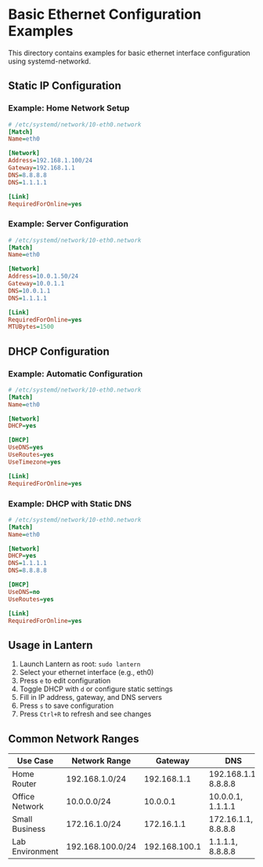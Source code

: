 # Basic Ethernet Configuration Examples

This directory contains examples for basic ethernet interface configuration using systemd-networkd.

## Static IP Configuration

### Example: Home Network Setup
```ini
# /etc/systemd/network/10-eth0.network
[Match]
Name=eth0

[Network]
Address=192.168.1.100/24
Gateway=192.168.1.1
DNS=8.8.8.8
DNS=1.1.1.1

[Link]
RequiredForOnline=yes
```

### Example: Server Configuration
```ini
# /etc/systemd/network/10-eth0.network
[Match]
Name=eth0

[Network]
Address=10.0.1.50/24
Gateway=10.0.1.1
DNS=10.0.1.1
DNS=1.1.1.1

[Link]
RequiredForOnline=yes
MTUBytes=1500
```

## DHCP Configuration

### Example: Automatic Configuration
```ini
# /etc/systemd/network/10-eth0.network
[Match]
Name=eth0

[Network]
DHCP=yes

[DHCP]
UseDNS=yes
UseRoutes=yes
UseTimezone=yes

[Link]
RequiredForOnline=yes
```

### Example: DHCP with Static DNS
```ini
# /etc/systemd/network/10-eth0.network
[Match]
Name=eth0

[Network]
DHCP=yes
DNS=1.1.1.1
DNS=8.8.8.8

[DHCP]
UseDNS=no
UseRoutes=yes

[Link]
RequiredForOnline=yes
```

## Usage in Lantern

1. Launch Lantern as root: `sudo lantern`
2. Select your ethernet interface (e.g., eth0)
3. Press `e` to edit configuration
4. Toggle DHCP with `d` or configure static settings
5. Fill in IP address, gateway, and DNS servers
6. Press `s` to save configuration
7. Press `Ctrl+R` to refresh and see changes

## Common Network Ranges

| Use Case | Network Range | Gateway | DNS |
|----------|---------------|---------|-----|
| Home Router | 192.168.1.0/24 | 192.168.1.1 | 192.168.1.1, 8.8.8.8 |
| Office Network | 10.0.0.0/24 | 10.0.0.1 | 10.0.0.1, 1.1.1.1 |
| Small Business | 172.16.1.0/24 | 172.16.1.1 | 172.16.1.1, 8.8.8.8 |
| Lab Environment | 192.168.100.0/24 | 192.168.100.1 | 1.1.1.1, 8.8.8.8 |